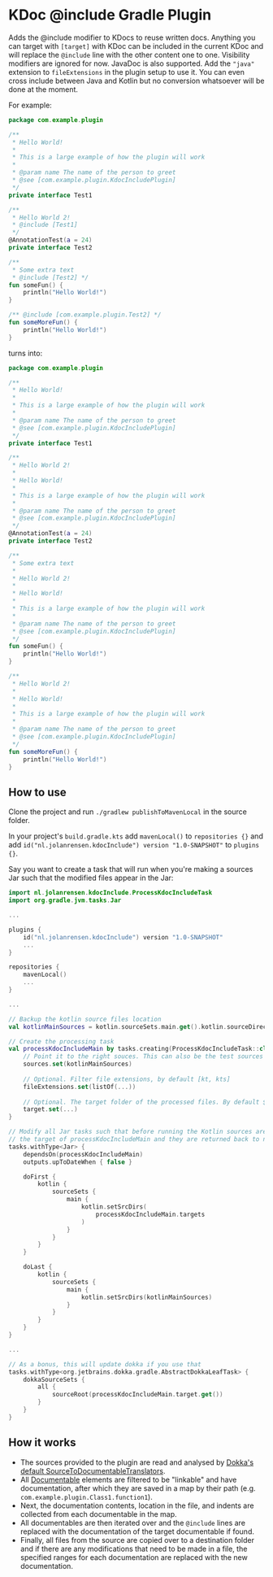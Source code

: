 # KDoc @include Gradle Plugin

Adds the @include modifier to KDocs to reuse written docs. 
Anything you can target with `[target]` with KDoc can be included in the current KDoc and will replace the `@include` line with the other content one to one.
Visibility modifiers are ignored for now.
JavaDoc is also supported. Add the `"java"` extension to `fileExtensions` in the plugin setup to use it.
You can even cross include between Java and Kotlin but no conversion whatsoever will be done at the moment.

For example:
```kotlin
package com.example.plugin

/**
 * Hello World!
 * 
 * This is a large example of how the plugin will work
 * 
 * @param name The name of the person to greet
 * @see [com.example.plugin.KdocIncludePlugin]
 */
private interface Test1

/**
 * Hello World 2!
 * @include [Test1]
 */
@AnnotationTest(a = 24)
private interface Test2

/** 
 * Some extra text
 * @include [Test2] */
fun someFun() {
    println("Hello World!")
}

/** @include [com.example.plugin.Test2] */
fun someMoreFun() {
    println("Hello World!")
}
```
turns into:
```kotlin
package com.example.plugin

/**
 * Hello World!
 * 
 * This is a large example of how the plugin will work
 * 
 * @param name The name of the person to greet
 * @see [com.example.plugin.KdocIncludePlugin]
 */
private interface Test1

/**
 * Hello World 2!
 * 
 * Hello World!
 * 
 * This is a large example of how the plugin will work
 * 
 * @param name The name of the person to greet
 * @see [com.example.plugin.KdocIncludePlugin]
 */
@AnnotationTest(a = 24)
private interface Test2

/**
 * Some extra text
 * 
 * Hello World 2!
 * 
 * Hello World!
 * 
 * This is a large example of how the plugin will work
 * 
 * @param name The name of the person to greet
 * @see [com.example.plugin.KdocIncludePlugin] 
 */
fun someFun() {
    println("Hello World!")
}

/**
 * Hello World 2!
 * 
 * Hello World!
 * 
 * This is a large example of how the plugin will work
 * 
 * @param name The name of the person to greet
 * @see [com.example.plugin.KdocIncludePlugin] 
 */
fun someMoreFun() {
    println("Hello World!")
}
```

## How to use

Clone the project and run `./gradlew publishToMavenLocal` in the source folder.

In your project's `build.gradle.kts` add `mavenLocal()` to `repositories {}` and add `id("nl.jolanrensen.kdocInclude") version "1.0-SNAPSHOT"` to `plugins {}`.

Say you want to create a task that will run when you're making a sources Jar such that the modified files appear in the Jar:

```kts
import nl.jolanrensen.kdocInclude.ProcessKdocIncludeTask
import org.gradle.jvm.tasks.Jar

...

plugins {
    id("nl.jolanrensen.kdocInclude") version "1.0-SNAPSHOT"
    ...
}

repositories {
    mavenLocal()
    ...
}

...

// Backup the kotlin source files location
val kotlinMainSources = kotlin.sourceSets.main.get().kotlin.sourceDirectories

// Create the processing task
val processKdocIncludeMain by tasks.creating(ProcessKdocIncludeTask::class) {
    // Point it to the right souces. This can also be the test sources for instance
    sources.set(kotlinMainSources)
    
    // Optional. Filter file extensions, by default [kt, kts]
    fileExtensions.set(listOf(...))
    
    // Optional. The target folder of the processed files. By default ${project.buildDir}/kdocInclude/${taskName}
    target.set(...)
}

// Modify all Jar tasks such that before running the Kotlin sources are set to 
// the target of processKdocIncludeMain and they are returned back to normal afterwards.
tasks.withType<Jar> {
    dependsOn(processKdocIncludeMain)
    outputs.upToDateWhen { false }

    doFirst {
        kotlin {
            sourceSets {
                main {
                    kotlin.setSrcDirs(
                        processKdocIncludeMain.targets
                    )
                }
            }
        }
    }

    doLast {
        kotlin {
            sourceSets {
                main {
                    kotlin.setSrcDirs(kotlinMainSources)
                }
            }
        }
    }
}

...

// As a bonus, this will update dokka if you use that
tasks.withType<org.jetbrains.dokka.gradle.AbstractDokkaLeafTask> {
    dokkaSourceSets {
        all {
            sourceRoot(processKdocIncludeMain.target.get())
        }
    }
}
```
## How it works

 - The sources provided to the plugin are read and analysed by 
[Dokka's default SourceToDocumentableTranslators](https://kotlin.github.io/dokka/1.6.0/developer_guide/extension_points/#creating-documentation-models).
 - All [Documentable](https://kotlin.github.io/dokka/1.6.0/developer_guide/data_model/#documentable-model) 
elements are filtered to be "linkable" and have documentation, after which they are saved in a map by their 
path (e.g. `com.example.plugin.Class1.function1`).
 - Next, the documentation contents, location in the file, and indents are collected from each documentable 
in the map.
 - All documentables are then iterated over and the `@include` lines are replaced with the documentation 
of the target documentable if found.
 - Finally, all files from the source are copied over to a destination folder and if there are any modifications that
need to be made in a file, the specified ranges for each documentation are replaced with the new documentation.
